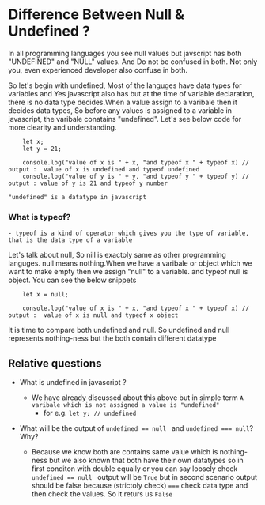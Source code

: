 #  Difference Between Null & Undefined ?

In all programming languages you see null values but javscript has both "UNDEFINED" and "NULL" values. And Do not be confused in both. Not only you, even experienced developer also confuse in both.

So let's begin with undefined, Most of the languges have data types for variables and Yes javascript also has but at the time of variable declaration, there is no data type decides.When a value assign to a varibale then it decides data types, So before any values is assigned to a variable in javascript, the varibale conatains "undefined".
Let's see below code for more clearity and understanding.

```
    let x;
    let y = 21;

    console.log("value of x is " + x, "and typeof x " + typeof x) // output :  value of x is undefined and typeof undefined
    console.log("value of y is " + y, "and typeof y " + typeof y) // output : value of y is 21 and typeof y number
```

    "undefined" is a datatype in javascript

### What is typeof? 
    - typeof is a kind of operator which gives you the type of variable, that is the data type of a variable

Let's talk about null, So nill is exactoly same as other programming languges. null means nothing.When we have a varibale or object which we want to make empty then we assign "null" to a variable. and typeof null is object. You can see the below snippets


```
    let x = null;

    console.log("value of x is " + x, "and typeof x " + typeof x) // output :  value of x is null and typeof x object
```

It is time to compare both undefined and null. So undefined and null represents nothing-ness but the both contain different datatype

## Relative questions
- What is undefined in javascript ?
  - We have already discussed about this above but in simple term `A varibale which is not assigned a value is "undefined"`
    - for e.g. ```let y; // undefined```

- What will be the output of ```undefined == null ``` and ```undefined === null```? Why?
    - Because we know both are contains same value which is nothing-ness but we also known that both have their own datatypes so in first conditon with double equally or you can say loosely check ```undefined == null ``` output will be ```True``` but in second scenario output should be false because (strictoly check) ```===``` check data type and then check the values. So it returs us ```False```